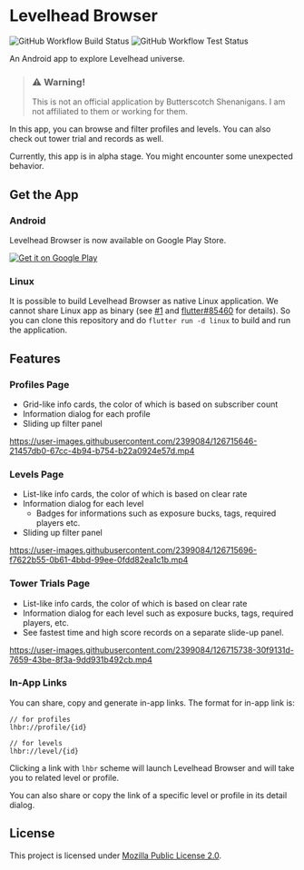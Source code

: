 # Levelhead Browser

![GitHub Workflow Build Status](https://img.shields.io/github/workflow/status/erayerdin/levelheadbrowser/build?style=flat-square&label=build)
![GitHub Workflow Test Status](https://img.shields.io/github/workflow/status/erayerdin/levelheadbrowser/test?style=flat-square&label=tests)

An Android app to explore Levelhead universe.

 > ### ⚠️ Warning!
 >
 > This is not an official application by Butterscotch Shenanigans. I am not affiliated to them or working for them.

In this app, you can browse and filter profiles and levels. You can also check out tower trial and records as well.

Currently, this app is in alpha stage. You might encounter some unexpected behavior.

## Get the App

### Android

Levelhead Browser is now available on Google Play Store.

<a href='https://play.google.com/store/apps/details?id=com.erayerdin.levelheadbrowser&pcampaignid=pcampaignidMKT-Other-global-all-co-prtnr-py-PartBadge-Mar2515-1'><img alt='Get it on Google Play' src='https://play.google.com/intl/en_us/badges/static/images/badges/en_badge_web_generic.png'/></a>

### Linux

It is possible to build Levelhead Browser as native Linux application. We cannot share Linux app as binary (see [#1](https://github.com/erayerdin/levelheadbrowser/issues/1) and [flutter#85460](https://github.com/flutter/flutter/issues/85460) for details). So you can clone this repository and do `flutter run -d linux` to build and run the application.

## Features

### Profiles Page

- Grid-like info cards, the color of which is based on subscriber count
- Information dialog for each profile
- Sliding up filter panel

https://user-images.githubusercontent.com/2399084/126715646-21457db0-67cc-4b94-b754-b22a0924e57d.mp4

### Levels Page

- List-like info cards, the color of which is based on clear rate
- Information dialog for each level
  - Badges for informations such as exposure bucks, tags, required players etc.
- Sliding up filter panel

https://user-images.githubusercontent.com/2399084/126715696-f7622b55-0b61-4bbd-99ee-0fdd82ea1c1b.mp4

### Tower Trials Page

 - List-like info cards, the color of which is based on clear rate
 - Information dialog for each level such as exposure bucks, tags, required players, etc.
 - See fastest time and high score records on a separate slide-up panel.

https://user-images.githubusercontent.com/2399084/126715738-30f9131d-7659-43be-8f3a-9dd931b492cb.mp4

### In-App Links

You can share, copy and generate in-app links. The format for in-app link is:

```plain
// for profiles
lhbr://profile/{id}

// for levels
lhbr://level/{id}
```

Clicking a link with `lhbr` scheme will launch Levelhead Browser and will take you to related level or profile.

You can also share or copy the link of a specific level or profile in its detail dialog.

## License

This project is licensed under [Mozilla Public License 2.0](https://www.mozilla.org/en-US/MPL/2.0/).

